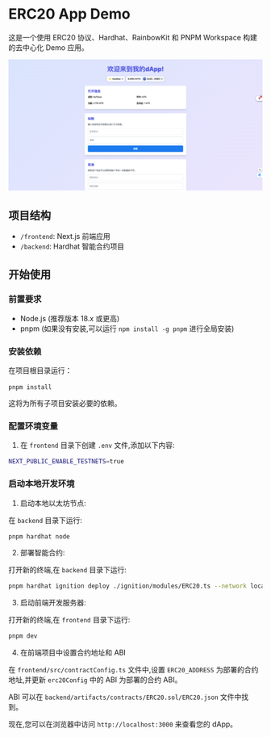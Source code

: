 # ERC20 App Demo

这是一个使用 ERC20 协议、Hardhat、RainbowKit 和 PNPM Workspace 构建的去中心化 Demo 应用。

![alt text](image.png)

## 项目结构

- `/frontend`: Next.js 前端应用
- `/backend`: Hardhat 智能合约项目

## 开始使用

### 前置要求

- Node.js (推荐版本 18.x 或更高)
- pnpm (如果没有安装,可以运行 `npm install -g pnpm` 进行全局安装)

### 安装依赖

在项目根目录运行：

`pnpm install`

这将为所有子项目安装必要的依赖。

### 配置环境变量

1. 在 `frontend` 目录下创建 `.env` 文件,添加以下内容:

```bash
NEXT_PUBLIC_ENABLE_TESTNETS=true
```

### 启动本地开发环境

1. 启动本地以太坊节点:

在 `backend` 目录下运行:

```bash
pnpm hardhat node
```

2. 部署智能合约:

打开新的终端,在 `backend` 目录下运行:

```bash
pnpm hardhat ignition deploy ./ignition/modules/ERC20.ts --network localhost
```

3. 启动前端开发服务器:

打开新的终端,在 `frontend` 目录下运行:

```bash
pnpm dev
```

4. 在前端项目中设置合约地址和 ABI

在 `frontend/src/contractConfig.ts` 文件中,设置 `ERC20_ADDRESS` 为部署的合约地址,并更新 `erc20Config` 中的 ABI 为部署的合约 ABI。

ABI 可以在 `backend/artifacts/contracts/ERC20.sol/ERC20.json` 文件中找到。

现在,您可以在浏览器中访问 `http://localhost:3000` 来查看您的 dApp。
